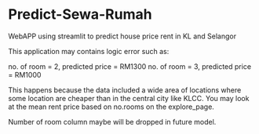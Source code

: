 # Predict-Sewa-Rumah
WebAPP using streamlit to predict house price rent in KL and Selangor


This application may contains logic error such as:

no. of room = 2, predicted price = RM1300
no. of room = 3, predicted price = RM1000

This happens because the data included a wide area of locations where some location are cheaper than in the central city like KLCC. 
You may look at the mean rent price based on no.rooms on the explore_page.

Number of room column maybe will be dropped in future model.
